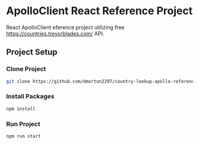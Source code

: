 # ApolloClient React Reference Project

React ApolloClient eference project utilizing free https://countries.trevorblades.com/ API.

## Project Setup
### Clone Project
```bash
git clone https://github.com/dmorton2297/country-lookup-apollo-reference.git
```
### Install Packages
```bash
npm install
```

### Run Project
```bash
npm run start
```

